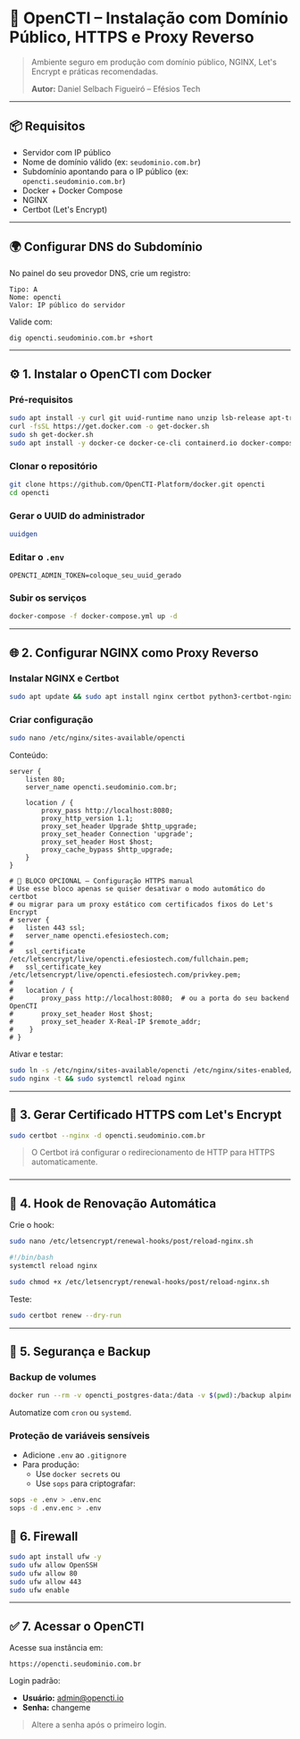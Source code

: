 # 🧠 OpenCTI – Instalação com Domínio Público, HTTPS e Proxy Reverso

> Ambiente seguro em produção com domínio público, NGINX, Let's Encrypt e práticas recomendadas.
> 
>  **Autor:** Daniel Selbach Figueiró – Efésios Tech

---

## 📦 Requisitos

- Servidor com IP público
- Nome de domínio válido (ex: `seudominio.com.br`)
- Subdomínio apontando para o IP público (ex: `opencti.seudominio.com.br`)
- Docker + Docker Compose
- NGINX
- Certbot (Let's Encrypt)

---

## 🌍 Configurar DNS do Subdomínio

No painel do seu provedor DNS, crie um registro:

```
Tipo: A
Nome: opencti
Valor: IP público do servidor
```

Valide com:

```bash
dig opencti.seudominio.com.br +short
```

---

## ⚙️ 1. Instalar o OpenCTI com Docker

### Pré-requisitos
```bash
sudo apt install -y curl git uuid-runtime nano unzip lsb-release apt-transport-https ca-certificates
curl -fsSL https://get.docker.com -o get-docker.sh
sudo sh get-docker.sh
sudo apt install -y docker-ce docker-ce-cli containerd.io docker-compose-plugin docker-compose -y
```

### Clonar o repositório

```bash
git clone https://github.com/OpenCTI-Platform/docker.git opencti
cd opencti
```

### Gerar o UUID do administrador

```bash
uuidgen
```

### Editar o `.env`

```env
OPENCTI_ADMIN_TOKEN=coloque_seu_uuid_gerado
```

### Subir os serviços

```bash
docker-compose -f docker-compose.yml up -d
```

---

## 🌐 2. Configurar NGINX como Proxy Reverso

### Instalar NGINX e Certbot

```bash
sudo apt update && sudo apt install nginx certbot python3-certbot-nginx -y
```

### Criar configuração

```bash
sudo nano /etc/nginx/sites-available/opencti
```

Conteúdo:

```nginx
server {
    listen 80;
    server_name opencti.seudominio.com.br;

    location / {
        proxy_pass http://localhost:8080;
        proxy_http_version 1.1;
        proxy_set_header Upgrade $http_upgrade;
        proxy_set_header Connection 'upgrade';
        proxy_set_header Host $host;
        proxy_cache_bypass $http_upgrade;
    }
}

# 🔐 BLOCO OPCIONAL – Configuração HTTPS manual
# Use esse bloco apenas se quiser desativar o modo automático do certbot
# ou migrar para um proxy estático com certificados fixos do Let's Encrypt
# server {
#   listen 443 ssl;
#   server_name opencti.efesiostech.com;
#
#   ssl_certificate /etc/letsencrypt/live/opencti.efesiostech.com/fullchain.pem;
#   ssl_certificate_key /etc/letsencrypt/live/opencti.efesiostech.com/privkey.pem;
#
#   location / {
#       proxy_pass http://localhost:8080;  # ou a porta do seu backend OpenCTI
#       proxy_set_header Host $host;
#       proxy_set_header X-Real-IP $remote_addr;
#    }
# }
```

Ativar e testar:

```bash
sudo ln -s /etc/nginx/sites-available/opencti /etc/nginx/sites-enabled/
sudo nginx -t && sudo systemctl reload nginx
```

---

## 🔐 3. Gerar Certificado HTTPS com Let's Encrypt

```bash
sudo certbot --nginx -d opencti.seudominio.com.br
```

> O Certbot irá configurar o redirecionamento de HTTP para HTTPS automaticamente.

### 

---

## 🔁 4. Hook de Renovação Automática

Crie o hook:

```bash
sudo nano /etc/letsencrypt/renewal-hooks/post/reload-nginx.sh
```

```bash
#!/bin/bash
systemctl reload nginx
```

```bash
sudo chmod +x /etc/letsencrypt/renewal-hooks/post/reload-nginx.sh
```

Teste:

```bash
sudo certbot renew --dry-run
```

---

## 🔐 5. Segurança e Backup

### Backup de volumes

```bash
docker run --rm -v opencti_postgres-data:/data -v $(pwd):/backup alpine tar -czf /backup/postgres_backup.tar.gz -C /data .
```

Automatize com `cron` ou `systemd`.

### Proteção de variáveis sensíveis

- Adicione `.env` ao `.gitignore`
- Para produção:
  - Use `docker secrets` ou
  - Use `sops` para criptografar:

```bash
sops -e .env > .env.enc
sops -d .env.enc > .env
```

## 🧱 6. Firewall
```bash 
sudo apt install ufw -y
sudo ufw allow OpenSSH
sudo ufw allow 80
sudo ufw allow 443
sudo ufw enable
```

---

## ✅ 7. Acessar o OpenCTI

Acesse sua instância em:

```
https://opencti.seudominio.com.br
```

Login padrão:

- **Usuário:** admin@opencti.io
- **Senha:** changeme

> Altere a senha após o primeiro login.
